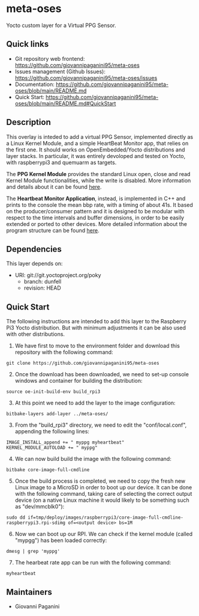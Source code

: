 # meta-oses

Yocto custom layer for a Virtual PPG Sensor.

## Quick links

* Git repository web frontend: <https://github.com/giovannipaganini95/meta-oses>
* Issues management (Github Issues): <https://github.com/giovannipaganini95/meta-oses/issues>
* Documentation: <https://github.com/giovannipaganini95/meta-oses/blob/main/README.md>
* Quick Start: <https://github.com/giovannipaganini95/meta-oses/blob/main/README.md#QuickStart>

## Description

This overlay is inteded to add a virtual PPG Sensor, implemented directly as a Linux Kernel Module, and a simple HeartBeat Monitor app, that relies on the first one. It should works on OpenEmbedded/Yocto distributions and layer stacks. In particular, it was entirely devoloped and tested on Yocto, with raspberrypi3 and quemuarm as targets.

The **PPG Kernel Module** provides the standard Linux open, close and read Kernel Module functionalities, while the write is disabled. More information and details about it can be found [here](https://github.com/giovannipaganini95/meta-oses).

The **Heartbeat Monitor Application**, instead, is implemented in C++ and prints to the console the mean bbp rate, with a timing of about 41s. It based on the producer/consumer pattern and it is designed to be modular with respect to the time intervals and buffer dimensions, in order to be easily extended or ported to other devices. More detailed information about the program structure can be found [here](https://github.com/giovannipaganini95/meta-oses).

## Dependencies

This layer depends on:

* URI: git://git.yoctoproject.org/poky
  * branch: dunfell
  * revision: HEAD

## <a name="QuickStart"></a> Quick Start

The following instructions are intended to add this layer to the Raspberry Pi3 Yocto distribution. But with minimum adjustments it can be also used with other distributions.

1. We have first to move to the environment folder and download this repository with the following command:

```
git clone https://github.com/giovannipaganini95/meta-oses
```
    
2. Once the download has been downloaded, we need to set-up console windows and container for building  the distribution:
    
```
source oe-init-build-env build_rpi3
```

3. At this point we need to add the layer to the image configuration:

```
bitbake-layers add-layer ../meta-oses/
```

3. From the "build_rpi3" directory, we need to edit the "conf/local.conf", appending the following lines:

```
IMAGE_INSTALL_append += " myppg myheartbeat"
KERNEL_MODULE_AUTOLOAD += " myppg"
```
    
4. We can now build build the image with the following command: 

```
bitbake core-image-full-cmdline
```

5. Once the build process is completed, we need to copy the fresh new Linux image to a MicroSD in order to boot up our device. It can be done with the following command, taking care of selecting the correct output device (on a native Linux machine it would likely to be something such as "dev/mmcblk0"):

```
sudo dd if=tmp/deploy/images/raspberrypi3/core-image-full-cmdline-raspberrypi3.rpi-sdimg of=<output device> bs=1M
```

6. Now we can boot up our RPI. We can check if the kernel module (called "mypgg") has been loaded correctly: 
```
dmesg | grep 'myppg'
```

7. The hearbeat rate app can be run with the following command: 
```
myheartbeat
```


## Maintainers

* Giovanni Paganini
